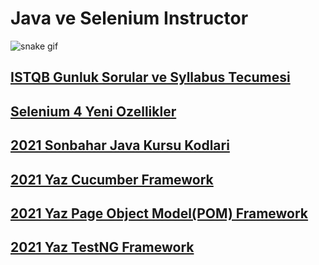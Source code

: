 <h1>Java ve Selenium Instructor</h1>

![snake gif](https://github.com/bulutluoz/Java-fall-2021/blob/output/github-contribution-grid-snake.gif)

<h2><a href="https://github.com/bulutluoz/ISTQB-2022-gunluk-sorular" >ISTQB Gunluk Sorular ve Syllabus Tecumesi</a> </h2>

<h2><a href="https://github.com/bulutluoz/Selenium_4-Yenilikler" >Selenium 4 Yeni Ozellikler</a> </h2>

<h2><a href="https://github.com/bulutluoz/Java-fall-2021" >2021 Sonbahar Java Kursu Kodlari</a> </h2>

<h2><a href="https://github.com/bulutluoz/batch30-Cucumber" >2021 Yaz Cucumber Framework</a> </h2>

<h2><a href="https://github.com/bulutluoz/batch30-POM" >2021 Yaz Page Object Model(POM) Framework</a> </h2>

<h2><a href="https://github.com/bulutluoz/Batch30-TestNG" >2021 Yaz TestNG Framework</a> </h2>



